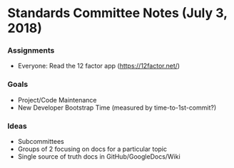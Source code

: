 # Standards Committee Notes (July 3, 2018)

### Assignments

* Everyone: Read the 12 factor app (https://12factor.net/)

### Goals

* Project/Code Maintenance
* New Developer Bootstrap Time (measured by time-to-1st-commit?) 

### Ideas

* Subcommittees
* Groups of 2 focusing on docs for a particular topic
* Single source of truth docs in GitHub/GoogleDocs/Wiki
